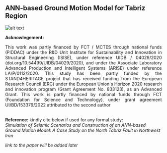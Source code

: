 ## ANN-based Ground Motion Model for Tabriz Region

![alt text](https://stand4heritage.org/wp-content/uploads/s4h-logo2.svg)

__Acknowlegement:__
<div align="justify">
This work was partly financed by FCT / MCTES through national funds (PIDDAC) under the R&D Unit Institute for Sustainability and Innovation in Structural Engineering (ISISE), under reference UIDB / 04029/2020 (doi.org/10.54499/UIDB/04029/2020), and under the Associate Laboratory Advanced Production and Intelligent Systems (ARISE) under reference LA/P/0112/2020. This study has been partly funded by the STAND4HERITAGE project that has received funding from the European Research Council (ERC) under the European Union's Horizon 2020 research and innovation program (Grant Agreement No. 833123), as an Advanced Grant. This work is partly financed by national funds through FCT (Foundation for Science and Technology), under grant agreement UI/BD/153379/2022 attributed to the second author
</div>

\
__Reference:__
kindly cite below if used for any formal study:
\
*Simulation of Seismic Scenarios and Construction of an ANN-based Ground Motion Model: A Case Study on the North Tabriz Fault in Northwest Iran*

*link to the paper will be added later*
